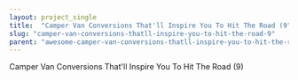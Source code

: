 ```yaml
---
layout: project_single
title:  "Camper Van Conversions That'll Inspire You To Hit The Road (9"
slug: "camper-van-conversions-thatll-inspire-you-to-hit-the-road-9"
parent: "awesome-camper-van-conversions-thatll-inspire-you-to-hit-the-road"
---
```

Camper Van Conversions That'll Inspire You To Hit The Road (9)